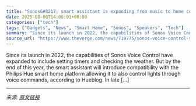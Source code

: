 ```yaml
---
title: "Sonos&#8217; smart assistant is expanding from music to home control"
date: 2025-08-06T14:06:01+08:00
categories: ["tech"]
tags: ["Gadgets", "News", "Smart Home", "Sonos", "Speakers", "Tech"]
summary: "Since its launch in 2022, the capabilities of Sonos Voice Control have expanded to include setting timers and checking the weather. But by the end of this year, the smart assistant will introduce comp"
source_url: "https://www.theverge.com/news/719775/sonos-voice-control-smart-assistant-philips-hue"
---
```


Since its launch in 2022, the capabilities of Sonos Voice Control have expanded to include setting timers and checking the weather. But by the end of this year, the smart assistant will introduce compatibility with the Philips Hue smart home platform allowing it to also control lights through voice commands, according to Hueblog. In late [&#8230;]

---

*来源: [原文链接](https://www.theverge.com/news/719775/sonos-voice-control-smart-assistant-philips-hue)*
